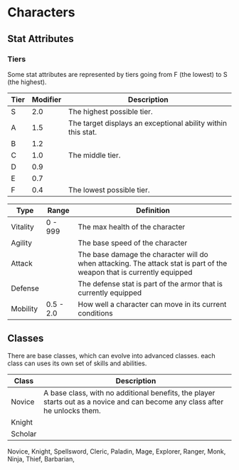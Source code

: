 # Characters

## Stat Attributes

### Tiers

Some stat attributes are represented by tiers going from F (the lowest) to S (the highest).

| Tier | Modifier | Description |
| --- | --- | --- |
| S | 2.0 | The highest possible tier. |
| A | 1.5 |The target displays an exceptional ability within this stat. |
| B | 1.2 |
| C | 1.0 | The middle tier. |
| D | 0.9 | |
| E | 0.7 | |
| F | 0.4 | The lowest possible tier. |

| Type | Range | Definition |
| --- | --- | --- |
| Vitality | 0 - 999 | The max health of the character |
| Agility |  | The base speed of the character |
| Attack |  | The base damage the character will do when attacking. The attack stat is part of the weapon that is currently equipped |
| Defense |  | The defense stat is part of the armor that is currently equipped |
| Mobility | 0.5 - 2.0 | How well a character can move in its current conditions |

## Classes

There are base classes, which can evolve into advanced classes. each class can uses its own set of skills and abilities.

| Class | Description |
| --- | --- |
| Novice | A base class, with no additional benefits, the player starts out as a novice and can become any class after he unlocks them. |
| Knight | |
| Scholar | |

Novice, Knight, Spellsword, Cleric, Paladin, Mage, Explorer, Ranger, Monk, Ninja, Thief, Barbarian, 
